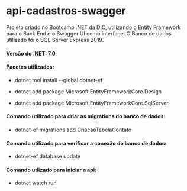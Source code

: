 # api-cadastros-swagger
Projeto criado no Bootcamp .NET da DIO, utilizando  o Entity Framework para o Back End e o Swagger UI como interface. O Banco de dados utilizado foi o SQL Server Express 2019.

<h4>Versão do .NET: 7.0</h4>


<h4>Pacotes utilizados:</h4> 


- dotnet tool install --global dotnet-ef


- dotnet add package Microsoft.EntityFrameworkCore.Design


- dotnet add package Microsoft.EntityFrameworkCore.SqlServer


<h4>Comando utilizado para criar as migrations do banco de dados:</h4>

- dotnet-ef migrations add CriacaoTabelaContato


<h4>Comando utilizado para verificar a conexão do banco de dados:</h4>


- dotnet-ef database update


<h4>Comando utlizado para iniciar a api:</h4>


- dotnet watch run
